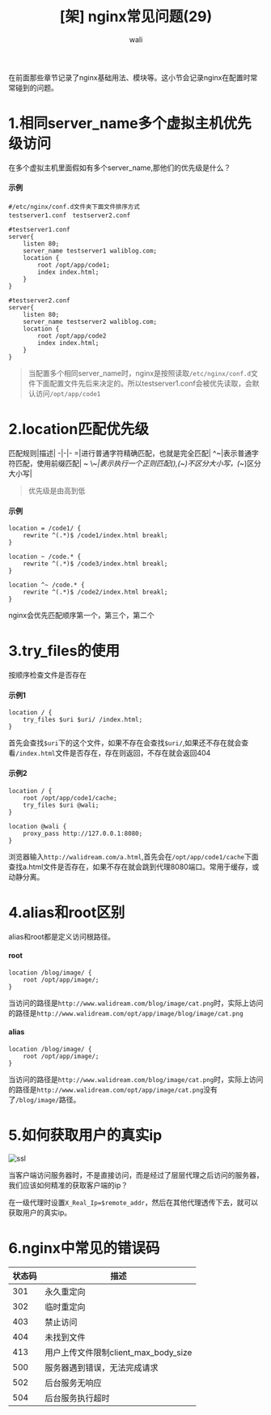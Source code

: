 ﻿---
layout: post
title: '[架] nginx常见问题(29)'  #标题
tagline:  简单记录nginx在配置时常常碰到的问题
category: nginx      #分类
author: wali    #作者
tag: nginx     #标签
ghurl:        #github url
ghurl_zip:    #github zip下载
comments: true

post_nav: ["1.相同server_name多个虚拟主机优先级访问","2.location匹配优先级","3.try_files的使用","4.alias和root区别","5.如何获取用户的真实ip","6.nginx中常见的错误码"]
---

在前面那些章节记录了nginx基础用法、模块等。这小节会记录nginx在配置时常常碰到的问题。

# 1.相同server_name多个虚拟主机优先级访问

在多个虚拟主机里面假如有多个server_name,那他们的优先级是什么？

#### 示例

```nginx
#/etc/nginx/conf.d文件夹下面文件排序方式
testserver1.conf　testserver2.conf

#testserver1.conf
server{
	listen 80;
	server_name testserver1 waliblog.com;
	location {
		root /opt/app/code1;
		index index.html;
	}
}

#testserver2.conf
server{
	listen 80;
	server_name testserver2 waliblog.com;
	location {
		root /opt/app/code2
		index index.html;
	}
}
```

>当配置多个相同server_name时，nginx是按照读取`/etc/nginx/conf.d`文件下面配置文件先后来决定的。所以testserver1.conf会被优先读取，会默认访问`/opt/app/code1`


# 2.location匹配优先级

匹配规则|描述|
-|-|-
=|进行普通字符精确匹配，也就是完全匹配|
^~|表示普通字符匹配，使用前缀匹配|
~ \\~*|表示执行一个正则匹配(),(~)不区分大小写，(~*)区分大小写|

>优先级是由高到低

#### 示例

```nginx
location = /code1/ {
	rewrite ^(.*)$ /code1/index.html breakl;
}

location ~ /code.* {
	rewrite ^(.*)$ /code3/index.html breakl;
}

location ^~ /code.* {
	rewrite ^(.*)$ /code2/index.html breakl;
}
```

nginx会优先匹配顺序第一个，第三个，第二个


# 3.try_files的使用

按顺序检查文件是否存在

#### 示例1

```nginx
location / {
	try_files $uri $uri/ /index.html;
}
```

首先会查找`$uri`下的这个文件，如果不存在会查找`$uri/`,如果还不存在就会查看`/index.html`文件是否存在，存在则返回，不存在就会返回404

#### 示例2

```nginx
location / {
	root /opt/app/code1/cache;
	try_files $uri @wali;
}

location @wali {
	proxy_pass http://127.0.0.1:8080;
}
```

浏览器输入`http://walidream.com/a.html`,首先会在`/opt/app/code1/cache`下面查找a.html文件是否存在，如果不存在就会跳到代理8080端口。常用于缓存，或动静分离。

# 4.alias和root区别

alias和root都是定义访问根路径。

#### root
```nginx
location /blog/image/ {
	root /opt/app/image/;
}
```

当访问的路径是`http://www.walidream.com/blog/image/cat.png`时，实际上访问的路径是`http://www.walidream.com/opt/app/image/blog/image/cat.png`

#### alias

```nginx
location /blog/image/ {
	root /opt/app/image/;
}
```
当访问的路径是`http://www.walidream.com/blog/image/cat.png`时，实际上访问的路径是`http://www.walidream.com/opt/app/image/cat.png`没有了`/blog/image/`路径。


# 5.如何获取用户的真实ip

![ssl](http://walidream.com:9999/blogImage/nginx/nginx_61.jpg)

当客户端访问服务器时，不是直接访问，而是经过了层层代理之后访问的服务器，我们应该如何精准的获取客户端的ip？

在一级代理时设置`X_Real_Ip=$remote_addr`，然后在其他代理透传下去，就可以获取用户的真实ip。

# 6.nginx中常见的错误码

状态码|描述|
-|-
301|永久重定向|
302|临时重定向|
403|禁止访问|
404|未找到文件|
413|用户上传文件限制client_max_body_size|
500|服务器遇到错误，无法完成请求|
502|后台服务无响应|
504|后台服务执行超时|





































































